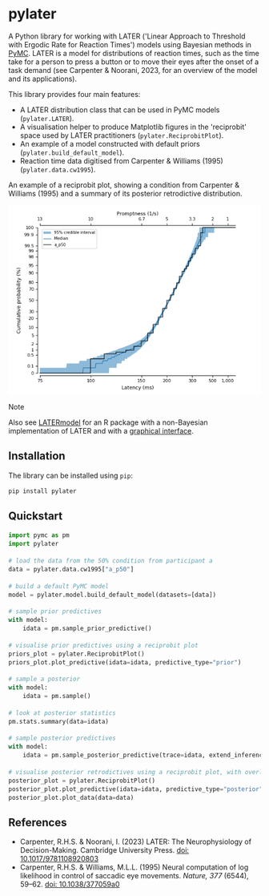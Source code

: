 # pylater

A Python library for working with LATER ('Linear Approach to Threshold with Ergodic Rate for Reaction Times') models using Bayesian methods in [PyMC](https://www.pymc.io).
LATER is a model for distributions of reaction times, such as the time take for a person to press a button or to move their eyes after the onset of a task demand (see Carpenter & Noorani, 2023, for an overview of the model and its applications).

This library provides four main features:

* A LATER distribution class that can be used in PyMC models (`pylater.LATER`).
* A visualisation helper to produce Matplotlib figures in the 'reciprobit' space used by LATER practitioners (`pylater.ReciprobitPlot`).
* An example of a model constructed with default priors (`pylater.build_default_model`).
* Reaction time data digitised from Carpenter & Williams (1995) (`pylater.data.cw1995`).

An example of a reciprobit plot, showing a condition from Carpenter & Williams (1995) and a summary of its posterior retrodictive distribution.

![Example reciprobit plot](docs/_static/pylater_example.png)

> [!NOTE]
> Also see [LATERmodel](https://unimelbmdap.github.io/LATERmodel/) for an R package with a non-Bayesian implementation of LATER and with a [graphical interface](https://later.researchsoftware.unimelb.edu.au/).

## Installation

The library can be installed using `pip`:

```bash
pip install pylater
```

## Quickstart

```python
import pymc as pm
import pylater

# load the data from the 50% condition from participant a
data = pylater.data.cw1995["a_p50"]

# build a default PyMC model
model = pylater.model.build_default_model(datasets=[data])

# sample prior predictives
with model:
    idata = pm.sample_prior_predictive()

# visualise prior predictives using a reciprobit plot
priors_plot = pylater.ReciprobitPlot()
priors_plot.plot_predictive(idata=idata, predictive_type="prior")

# sample a posterior
with model:
    idata = pm.sample()

# look at posterior statistics
pm.stats.summary(data=idata)

# sample posterior predictives
with model:
    idata = pm.sample_posterior_predictive(trace=idata, extend_inferencedata=True)

# visualise posterior retrodictives using a reciprobit plot, with overlaid data
posterior_plot = pylater.ReciprobitPlot()
posterior_plot.plot_predictive(idata=idata, predictive_type="posterior")
posterior_plot.plot_data(data=data)
```




## References

* Carpenter, R.H.S. & Noorani, I. (2023) LATER: The Neurophysiology of Decision-Making. Cambridge University Press. [doi: 10.1017/9781108920803](https://doi.org/10.1017/9781108920803)
* Carpenter, R.H.S. & Williams, M.L.L. (1995) Neural computation of log likelihood in control of saccadic eye movements. *Nature, 377* (6544), 59–62. [doi: 10.1038/377059a0](https://doi.org/10.1038/377059a0)
